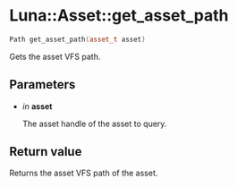 # Luna::Asset::get_asset_path

```c++
Path get_asset_path(asset_t asset)
```

Gets the asset VFS path. 



## Parameters
* *in* **asset**

    The asset handle of the asset to query. 

## Return value
Returns the asset VFS path of the asset. 

